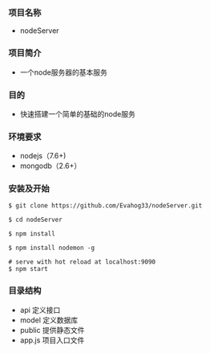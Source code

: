 
### 项目名称

- nodeServer

### 项目简介

- 一个node服务器的基本服务

### 目的

- 快速搭建一个简单的基础的node服务

### 环境要求

- nodejs（7.6+)
- mongodb（2.6+）

### 安装及开始

~~~
$ git clone https://github.com/Evahog33/nodeServer.git

$ cd nodeServer

$ npm install

$ npm install nodemon -g 

# serve with hot reload at localhost:9090
$ npm start
~~~

### 目录结构

- api 定义接口
- model 定义数据库
- public 提供静态文件
- app.js 项目入口文件